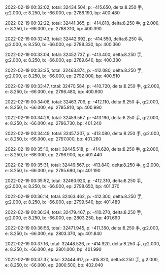 2022-02-19 00:32:02, total: 32434.504, p: -415.650, delta:8.250 手, g:2.000, e: 8.250, b: -66.000, ep: 2788.190, bp: 400.480

2022-02-19 00:32:22, total: 32441.365, p: -414.810, delta:8.250 手, g:2.000, e: 8.250, b: -66.000, ep: 2788.310, bp: 400.390

2022-02-19 00:32:43, total: 32442.692, p: -414.550, delta:8.250 手, g:2.000, e: 8.250, b: -66.000, ep: 2788.330, bp: 400.360

2022-02-19 00:33:04, total: 32452.737, p: -413.400, delta:8.250 手, g:2.000, e: 8.250, b: -66.000, ep: 2789.640, bp: 400.380

2022-02-19 00:33:25, total: 32463.874, p: -412.080, delta:8.250 手, g:2.000, e: 8.250, b: -66.000, ep: 2792.000, bp: 400.510

2022-02-19 00:33:47, total: 32470.584, p: -410.720, delta:8.250 手, g:2.000, e: 8.250, b: -66.000, ep: 2796.480, bp: 400.900

2022-02-19 00:34:08, total: 32463.709, p: -412.110, delta:8.250 手, g:2.000, e: 8.250, b: -66.000, ep: 2795.810, bp: 400.990

2022-02-19 00:34:29, total: 32459.567, p: -413.190, delta:8.250 手, g:2.000, e: 8.250, b: -66.000, ep: 2796.730, bp: 401.240

2022-02-19 00:34:49, total: 32457.207, p: -413.080, delta:8.250 手, g:2.000, e: 8.250, b: -66.000, ep: 2797.000, bp: 401.260

2022-02-19 00:35:10, total: 32445.518, p: -414.620, delta:8.250 手, g:2.000, e: 8.250, b: -66.000, ep: 2796.900, bp: 401.440

2022-02-19 00:35:31, total: 32449.567, p: -413.840, delta:8.250 手, g:2.000, e: 8.250, b: -66.000, ep: 2795.680, bp: 401.190

2022-02-19 00:35:52, total: 32460.920, p: -412.310, delta:8.250 手, g:2.000, e: 8.250, b: -66.000, ep: 2798.650, bp: 401.370

2022-02-19 00:36:14, total: 32463.462, p: -412.300, delta:8.250 手, g:2.000, e: 8.250, b: -66.000, ep: 2799.540, bp: 401.480

2022-02-19 00:36:34, total: 32479.467, p: -410.270, delta:8.250 手, g:2.000, e: 8.250, b: -66.000, ep: 2803.250, bp: 401.690

2022-02-19 00:36:56, total: 32471.945, p: -411.350, delta:8.250 手, g:2.000, e: 8.250, b: -66.000, ep: 2803.370, bp: 401.840

2022-02-19 00:37:16, total: 32448.526, p: -414.920, delta:8.250 手, g:2.000, e: 8.250, b: -66.000, ep: 2801.000, bp: 401.990

2022-02-19 00:37:37, total: 32444.617, p: -415.820, delta:8.250 手, g:2.000, e: 8.250, b: -66.000, ep: 2800.500, bp: 402.040